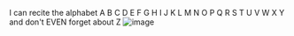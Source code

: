 I can recite the alphabet A B C D E F G H I J K L M N O P Q R S T U V W X Y and don't EVEN forget about Z
![image](https://tenor.com/k501AFTMzzk.gif)

